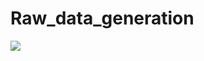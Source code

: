 # Raw_data_generation
![](https://github.com/yqx7150/Raw_data_generation-/blob/main/images/high_resolution.png)
